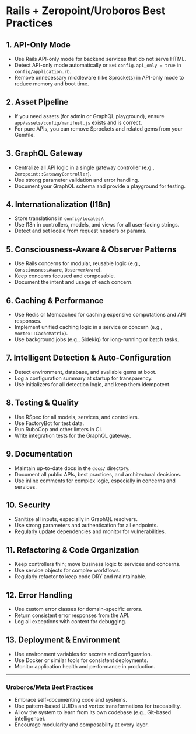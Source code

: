 # Rails + Zeropoint/Uroboros Best Practices

## 1. API-Only Mode
- Use Rails API-only mode for backend services that do not serve HTML.
- Detect API-only mode automatically or set `config.api_only = true` in `config/application.rb`.
- Remove unnecessary middleware (like Sprockets) in API-only mode to reduce memory and boot time.

## 2. Asset Pipeline
- If you need assets (for admin or GraphQL playground), ensure `app/assets/config/manifest.js` exists and is correct.
- For pure APIs, you can remove Sprockets and related gems from your Gemfile.

## 3. GraphQL Gateway
- Centralize all API logic in a single gateway controller (e.g., `Zeropoint::GatewayController`).
- Use strong parameter validation and error handling.
- Document your GraphQL schema and provide a playground for testing.

## 4. Internationalization (I18n)
- Store translations in `config/locales/`.
- Use I18n in controllers, models, and views for all user-facing strings.
- Detect and set locale from request headers or params.

## 5. Consciousness-Aware & Observer Patterns
- Use Rails concerns for modular, reusable logic (e.g., `ConsciousnessAware`, `ObserverAware`).
- Keep concerns focused and composable.
- Document the intent and usage of each concern.

## 6. Caching & Performance
- Use Redis or Memcached for caching expensive computations and API responses.
- Implement unified caching logic in a service or concern (e.g., `Vortex::CacheMatrix`).
- Use background jobs (e.g., Sidekiq) for long-running or batch tasks.

## 7. Intelligent Detection & Auto-Configuration
- Detect environment, database, and available gems at boot.
- Log a configuration summary at startup for transparency.
- Use initializers for all detection logic, and keep them idempotent.

## 8. Testing & Quality
- Use RSpec for all models, services, and controllers.
- Use FactoryBot for test data.
- Run RuboCop and other linters in CI.
- Write integration tests for the GraphQL gateway.

## 9. Documentation
- Maintain up-to-date docs in the `docs/` directory.
- Document all public APIs, best practices, and architectural decisions.
- Use inline comments for complex logic, especially in concerns and services.

## 10. Security
- Sanitize all inputs, especially in GraphQL resolvers.
- Use strong parameters and authentication for all endpoints.
- Regularly update dependencies and monitor for vulnerabilities.

## 11. Refactoring & Code Organization
- Keep controllers thin; move business logic to services and concerns.
- Use service objects for complex workflows.
- Regularly refactor to keep code DRY and maintainable.

## 12. Error Handling
- Use custom error classes for domain-specific errors.
- Return consistent error responses from the API.
- Log all exceptions with context for debugging.

## 13. Deployment & Environment
- Use environment variables for secrets and configuration.
- Use Docker or similar tools for consistent deployments.
- Monitor application health and performance in production.

---

### Uroboros/Meta Best Practices
- Embrace self-documenting code and systems.
- Use pattern-based UUIDs and vortex transformations for traceability.
- Allow the system to learn from its own codebase (e.g., Git-based intelligence).
- Encourage modularity and composability at every layer. 